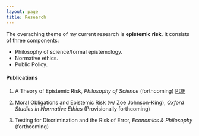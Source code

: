 ```yaml
---
layout: page
title: Research
---
```


The overaching theme of my current research is **epistemic risk**. It consists of three components:
  - Philosophy of science/formal epistemology. 
  - Normative ethics. 
  - Public Policy. 

#### Publications 

  1. A Theory of Epistemic Risk, _Philosophy of Science_ (forthcoming) [PDF](research/babic_ter.pdf)
  
  2. Moral Obligations and Epistemic Risk (w/ Zoe Johnson-King), _Oxford Studies in Normative Ethics_ (Provisionally forthcoming) 
  
  3. Testing for Discrimination and the Risk of Error, _Economics & Philosophy_ (forthcoming)
